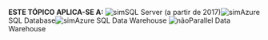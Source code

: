 <Token>**ESTE TÓPICO APLICA-SE A:** ![sim](media/yes.png)SQL Server (a partir de 2017)![sim](media/yes.png)Azure SQL Database![sim](media/yes.png)Azure SQL Data Warehouse ![não](media/no.png)Parallel Data Warehouse </Token>